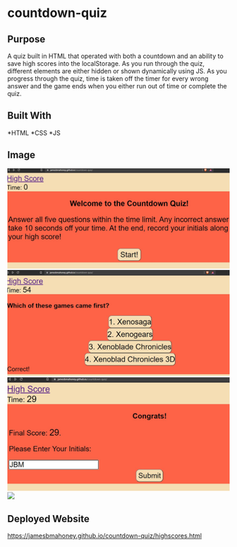 # countdown-quiz

## Purpose

A quiz built in HTML that operated with both a countdown and an ability to save high scores into the localStorage.  As you run through the quiz, different elements are either hidden or shown dynamically using JS.  As you progress through the quiz, time is taken off the timer for every wrong answer and the game ends when you either run out of time or complete the quiz.

## Built With
*HTML
*CSS
*JS

## Image
<img src="./assets/images/CQ_1.jpg" />
<img src="./assets/images/CQ_2.jpg" />
<img src="./assets/images/CQ_3.jpg" />
<img src="./assets/images/CQ_$.jpg" />

## Deployed Website
https://jamesbmahoney.github.io/countdown-quiz/highscores.html